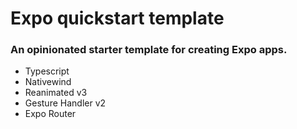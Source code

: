# Expo quickstart template

### An opinionated starter template for creating Expo apps.

- Typescript
- Nativewind
- Reanimated v3
- Gesture Handler v2
- Expo Router
